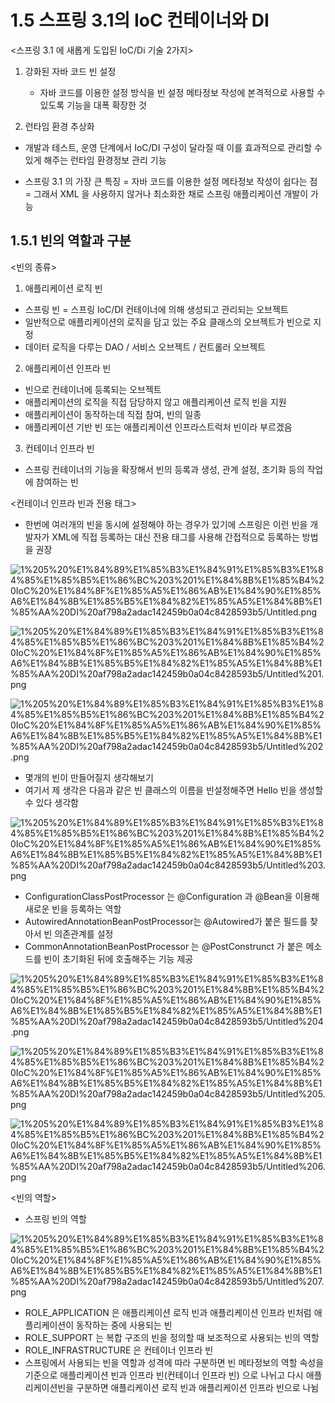 # 1.5 스프링 3.1의 IoC 컨테이너와 DI

<스프링 3.1 에 새롭게 도입된 IoC/Di 기술 2가지>

1. 강화된 자바 코드 빈 설정 

    -  자바 코드를 이용한 설정 방식을 빈 설정 메타정보 작성에 본격적으로 사용할 수 있도록 기능을 대폭 확장한 것

2. 런타임 환경 추상화
- 개발과 테스트, 운영 단계에서 IoC/DI 구성이 달라질 때 이를 효과적으로 관리할 수 있게 해주는 런타임 환경정보 관리 기능

- 스프링 3.1 의 가장 큰 특징 
= 자바 코드를 이용한 설정 메타정보 작성이 쉽다는 점
= 그래서 XML 을 사용하지 않거나 최소화한 채로 스프링 애플리케이션 개발이 가능

## 1.5.1  빈의 역할과 구분

<빈의 종류>

1) 애플리케이션 로직 빈

- 스프링 빈 = 스프링 IoC/DI 컨테이너에 의해 생성되고 관리되는 오브젝트
- 일반적으로 애플리케이션의 로직을 담고 있는 주요 클래스의 오브젝트가 빈으로 지정
- 데이터 로직을 다루는 DAO / 서비스 오브젝트 / 컨트롤러 오브젝트

2) 애플리케이션 인프라 빈

- 빈으로 컨테이너에 등록되는 오브젝트
- 애플리케이션의 로직을 직접 담당하지 않고 애플리케이션 로직 빈을 지원
- 애플리케이션이 동작하는데 직접 참여, 빈의 일종
- 애플리케이션 기반 빈 또는 애플리케이션 인프라스트럭처 빈이라 부르겠음

3) 컨테이너 인프라 빈

- 스프링 컨테이너의 기능을 확장해서 빈의 등록과 생성, 관계 설정, 초기화 등의 작업에 참여하는 빈

<컨테이너 인프라 빈과 전용 태그>

- 한번에 여러개의 빈을 동시에 설정해야 하는 경우가 있기에 스프링은 이런 빈을 개발자가 XML에 직접 등록하는 대신 전용 태그를 사용해 간접적으로 등록하는 방법을 권장

![1%205%20%E1%84%89%E1%85%B3%E1%84%91%E1%85%B3%E1%84%85%E1%85%B5%E1%86%BC%203%201%E1%84%8B%E1%85%B4%20IoC%20%E1%84%8F%E1%85%A5%E1%86%AB%E1%84%90%E1%85%A6%E1%84%8B%E1%85%B5%E1%84%82%E1%85%A5%E1%84%8B%E1%85%AA%20DI%20af798a2adac142459b0a04c8428593b5/Untitled.png](1%205%20%E1%84%89%E1%85%B3%E1%84%91%E1%85%B3%E1%84%85%E1%85%B5%E1%86%BC%203%201%E1%84%8B%E1%85%B4%20IoC%20%E1%84%8F%E1%85%A5%E1%86%AB%E1%84%90%E1%85%A6%E1%84%8B%E1%85%B5%E1%84%82%E1%85%A5%E1%84%8B%E1%85%AA%20DI%20af798a2adac142459b0a04c8428593b5/Untitled.png)

![1%205%20%E1%84%89%E1%85%B3%E1%84%91%E1%85%B3%E1%84%85%E1%85%B5%E1%86%BC%203%201%E1%84%8B%E1%85%B4%20IoC%20%E1%84%8F%E1%85%A5%E1%86%AB%E1%84%90%E1%85%A6%E1%84%8B%E1%85%B5%E1%84%82%E1%85%A5%E1%84%8B%E1%85%AA%20DI%20af798a2adac142459b0a04c8428593b5/Untitled%201.png](1%205%20%E1%84%89%E1%85%B3%E1%84%91%E1%85%B3%E1%84%85%E1%85%B5%E1%86%BC%203%201%E1%84%8B%E1%85%B4%20IoC%20%E1%84%8F%E1%85%A5%E1%86%AB%E1%84%90%E1%85%A6%E1%84%8B%E1%85%B5%E1%84%82%E1%85%A5%E1%84%8B%E1%85%AA%20DI%20af798a2adac142459b0a04c8428593b5/Untitled%201.png)

![1%205%20%E1%84%89%E1%85%B3%E1%84%91%E1%85%B3%E1%84%85%E1%85%B5%E1%86%BC%203%201%E1%84%8B%E1%85%B4%20IoC%20%E1%84%8F%E1%85%A5%E1%86%AB%E1%84%90%E1%85%A6%E1%84%8B%E1%85%B5%E1%84%82%E1%85%A5%E1%84%8B%E1%85%AA%20DI%20af798a2adac142459b0a04c8428593b5/Untitled%202.png](1%205%20%E1%84%89%E1%85%B3%E1%84%91%E1%85%B3%E1%84%85%E1%85%B5%E1%86%BC%203%201%E1%84%8B%E1%85%B4%20IoC%20%E1%84%8F%E1%85%A5%E1%86%AB%E1%84%90%E1%85%A6%E1%84%8B%E1%85%B5%E1%84%82%E1%85%A5%E1%84%8B%E1%85%AA%20DI%20af798a2adac142459b0a04c8428593b5/Untitled%202.png)

- 몇개의 빈이 만들어질지 생각해보기
- 여기서 제 생각은 다음과 같은 빈 클래스의 이름을 빈설정해주면 Hello 빈을 생성할 수 있다 생각함

![1%205%20%E1%84%89%E1%85%B3%E1%84%91%E1%85%B3%E1%84%85%E1%85%B5%E1%86%BC%203%201%E1%84%8B%E1%85%B4%20IoC%20%E1%84%8F%E1%85%A5%E1%86%AB%E1%84%90%E1%85%A6%E1%84%8B%E1%85%B5%E1%84%82%E1%85%A5%E1%84%8B%E1%85%AA%20DI%20af798a2adac142459b0a04c8428593b5/Untitled%203.png](1%205%20%E1%84%89%E1%85%B3%E1%84%91%E1%85%B3%E1%84%85%E1%85%B5%E1%86%BC%203%201%E1%84%8B%E1%85%B4%20IoC%20%E1%84%8F%E1%85%A5%E1%86%AB%E1%84%90%E1%85%A6%E1%84%8B%E1%85%B5%E1%84%82%E1%85%A5%E1%84%8B%E1%85%AA%20DI%20af798a2adac142459b0a04c8428593b5/Untitled%203.png)

- ConfigurationClassPostProcessor 는 @Configuration 과 @Bean을 이용해 새로운 빈을 등록하는 역할
- AutowiredAnnotationBeanPostProcessor는 @Autowired가 붙은 필드를 찾아서 빈 의존관계를 설정
- CommonAnnotationBeanPostProcessor 는 @PostConstrunct 가 붙은 메소드를 빈이 초기화된 뒤에 호출해주는 기능 제공

![1%205%20%E1%84%89%E1%85%B3%E1%84%91%E1%85%B3%E1%84%85%E1%85%B5%E1%86%BC%203%201%E1%84%8B%E1%85%B4%20IoC%20%E1%84%8F%E1%85%A5%E1%86%AB%E1%84%90%E1%85%A6%E1%84%8B%E1%85%B5%E1%84%82%E1%85%A5%E1%84%8B%E1%85%AA%20DI%20af798a2adac142459b0a04c8428593b5/Untitled%204.png](1%205%20%E1%84%89%E1%85%B3%E1%84%91%E1%85%B3%E1%84%85%E1%85%B5%E1%86%BC%203%201%E1%84%8B%E1%85%B4%20IoC%20%E1%84%8F%E1%85%A5%E1%86%AB%E1%84%90%E1%85%A6%E1%84%8B%E1%85%B5%E1%84%82%E1%85%A5%E1%84%8B%E1%85%AA%20DI%20af798a2adac142459b0a04c8428593b5/Untitled%204.png)

![1%205%20%E1%84%89%E1%85%B3%E1%84%91%E1%85%B3%E1%84%85%E1%85%B5%E1%86%BC%203%201%E1%84%8B%E1%85%B4%20IoC%20%E1%84%8F%E1%85%A5%E1%86%AB%E1%84%90%E1%85%A6%E1%84%8B%E1%85%B5%E1%84%82%E1%85%A5%E1%84%8B%E1%85%AA%20DI%20af798a2adac142459b0a04c8428593b5/Untitled%205.png](1%205%20%E1%84%89%E1%85%B3%E1%84%91%E1%85%B3%E1%84%85%E1%85%B5%E1%86%BC%203%201%E1%84%8B%E1%85%B4%20IoC%20%E1%84%8F%E1%85%A5%E1%86%AB%E1%84%90%E1%85%A6%E1%84%8B%E1%85%B5%E1%84%82%E1%85%A5%E1%84%8B%E1%85%AA%20DI%20af798a2adac142459b0a04c8428593b5/Untitled%205.png)

![1%205%20%E1%84%89%E1%85%B3%E1%84%91%E1%85%B3%E1%84%85%E1%85%B5%E1%86%BC%203%201%E1%84%8B%E1%85%B4%20IoC%20%E1%84%8F%E1%85%A5%E1%86%AB%E1%84%90%E1%85%A6%E1%84%8B%E1%85%B5%E1%84%82%E1%85%A5%E1%84%8B%E1%85%AA%20DI%20af798a2adac142459b0a04c8428593b5/Untitled%206.png](1%205%20%E1%84%89%E1%85%B3%E1%84%91%E1%85%B3%E1%84%85%E1%85%B5%E1%86%BC%203%201%E1%84%8B%E1%85%B4%20IoC%20%E1%84%8F%E1%85%A5%E1%86%AB%E1%84%90%E1%85%A6%E1%84%8B%E1%85%B5%E1%84%82%E1%85%A5%E1%84%8B%E1%85%AA%20DI%20af798a2adac142459b0a04c8428593b5/Untitled%206.png)

<빈의 역할>

- 스프링 빈의 역할

![1%205%20%E1%84%89%E1%85%B3%E1%84%91%E1%85%B3%E1%84%85%E1%85%B5%E1%86%BC%203%201%E1%84%8B%E1%85%B4%20IoC%20%E1%84%8F%E1%85%A5%E1%86%AB%E1%84%90%E1%85%A6%E1%84%8B%E1%85%B5%E1%84%82%E1%85%A5%E1%84%8B%E1%85%AA%20DI%20af798a2adac142459b0a04c8428593b5/Untitled%207.png](1%205%20%E1%84%89%E1%85%B3%E1%84%91%E1%85%B3%E1%84%85%E1%85%B5%E1%86%BC%203%201%E1%84%8B%E1%85%B4%20IoC%20%E1%84%8F%E1%85%A5%E1%86%AB%E1%84%90%E1%85%A6%E1%84%8B%E1%85%B5%E1%84%82%E1%85%A5%E1%84%8B%E1%85%AA%20DI%20af798a2adac142459b0a04c8428593b5/Untitled%207.png)

- ROLE_APPLICATION 은 애플리케이션 로직 빈과 애플리케이션 인프라 빈처럼 애플리케이션이 동작하는 중에 사용되는 빈
- ROLE_SUPPORT 는 복합 구조의 빈을 정의할 때 보조적으로 사용되는 빈의 역할
- ROLE_INFRASTRUCTURE 은 컨테이너 인프라 빈
- 스프링에서 사용되는 빈을 역할과 성격에 따라 구분하면 빈 메타정보의 역할 속성을 기준으로 애플리케이션 빈과 인프라 빈(컨테이너 인프라 빈) 으로 나뉘고 다시 애플리케이션빈을 구분하면 애플리케이션 로직 빈과 애플리케이션 인프라 빈으로 나뉨
